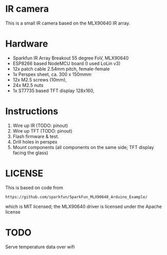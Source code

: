 IR camera
=========

This is a small IR camera based on the MLX90640 IR array.


Hardware
========

* Sparkfun IR Array Breakout 55 degree FoV, MLX90640 
* ESP8266 based NodeMCU board (I used LoLin v3)
* 12x patch cable 2.54mm pitch, female-female
* 1x Perspex sheet, ca. 300 x 150mmm
* 12x M2.5 screws (10mm),
* 24x M2.5 nuts
* 1x ST7735 based TFT display 128x160,

Instructions
============

1. Wire up IR (TODO: pinout)
2. Wire up TFT (TODO: pinout)
3. Flash firmware & test.
4. Drill holes in perspex
5. Mount components (all components on the same side; TFT display facing the glass)

LICENSE
=======

This is based on code from 

    https://github.com/sparkfun/SparkFun_MLX90640_Arduino_Example/

which is MIT licensed; the MLX90640 driver is licensed under the
Apache license

TODO
====

Serve temperature data over wifi
